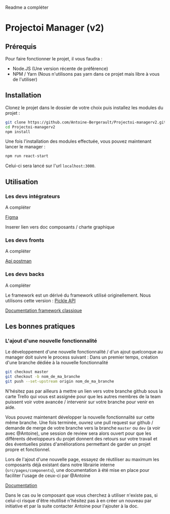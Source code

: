 Readme a compléter

# Projectoi Manager (v2)

## Prérequis

Pour faire fonctionner le projet, il vous faudra :
- Node.JS (Une version récente de préférence)
- NPM / Yarn (Nous n'utilisons pas yarn dans ce projet mais libre à vous de l'utiliser)


## Installation

Clonez le projet dans le dossier de votre choix puis installez les modules du projet :
```bash
git clone https://github.com/Antoine-Bergerault/Projectoi-managerv2.git
cd Projectoi-managerv2
npm install
```

Une fois l'installation des modules effectuée, vous pouvez maintenant lancer le manager :
```bash
npm run react-start
```

Celui-ci sera lancé sur l'url `localhost:3000`.

## Utilisation

### Les devs intégrateurs

A compléter

[Figma](https://www.figma.com/file/8gHNJoZYciPjlnl8xfHAnZ/Projectoi-Espace-client)

Inserer lien vers doc composants / charte graphique

### Les devs fronts

A compléter

[Api postman](https://documenter.getpostman.com/view/7000471/SzYdRvjS?version=latest)

### Les devs backs

A compléter


Le framework est un dérivé du framework utilisé originellement.
Nous utilisons cette version : [Pickle API](https://github.com/Antoine-Bergerault/Pickle-api-framework)

[Documentation framework classique](https://antoine-bergerault.github.io/pickle-doc/index.html)

## Les bonnes pratiques

### L'ajout d'une nouvelle fonctionnalité

Le développement d'une nouvelle fonctionnalité / d'un ajout quelconque au manager doit suivre le process suivant :
Dans un premier temps, création d'une branche dédiée à la nouvelle fonctionnalité
```bash
git checkout master
git checkout -b nom_de_ma_branche
git push --set-upstream origin nom_de_ma_branche
```

N'hésitez pas par ailleurs à mettre un lien vers votre branche github sous la carte Trello qui vous est assignée pour que les autres membres de la team puissent voir votre avancée / intervenir sur votre branche pour venir en aide.

Vous pouvez maintenant développer la nouvelle fonctionnalité sur cette même branche.
Une fois terminée, ouvrez une pull request sur github / demande de merge de votre branche vers la branche `master` ou `dev` (a voir avec @Antoine), une session de review sera alors ouvert pour que les différents développeurs du projet donnent des retours sur votre travail et des éventuelles pistes d'améliorations permettant de garder un projet propre et fonctionnel.

Lors de l'ajout d'une nouvelle page, essayez de réutiliser au maximum les composants déjà existant dans notre librairie interne (`src/pages/components`), une documentation à été mise en place pour faciliter l'usage de ceux-ci par @Antoine

[Documentation](https://zeroheight.com/758f636cc)

Dans le cas ou le composant que vous cherchez à utiliser n'existe pas, si celui-ci risque d'être réutilisé n'hésitez pas à en créer un nouveau par initiative et par la suite contacter Antoine pour l'ajouter à la doc.
